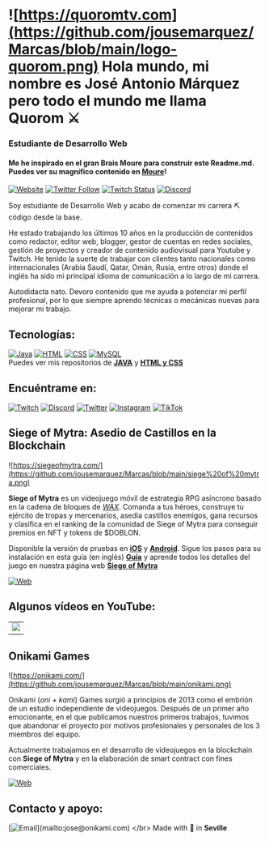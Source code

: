 # ![https://quoromtv.com](https://github.com/jousemarquez/Marcas/blob/main/logo-quorom.png) Hola mundo, mi nombre es José Antonio Márquez pero todo el mundo me llama Quorom ⚔️
### Estudiante de Desarrollo Web
#### Me he inspirado en el gran Brais Moure para construir este Readme.md. Puedes ver su magnífico contenido en [Moure](https://github.com/mouredev)!


[![Website](https://img.shields.io/website?down_color=lighgrey&down_message=offline&style=social&up_color=blue&up_message=visit&url=https%3A%2F%2Fquoromtv.com%2F)](https://www.quoromtv.com)
[![Twitter Follow](https://img.shields.io/twitter/follow/quoromtv?style=social)](https://twitter.com/quoromtv)
[![Twitch Status](https://img.shields.io/twitch/status/quoromtv?style=social)](https://twitch.com/quoromtv)
[![Discord](https://img.shields.io/discord/245280601609994240?style=social&label=Discord&logo=discord)](https://discord.gg/pSWQXPr)


Soy estudiante de Desarrollo Web y acabo de comenzar mi carrera ⛏️ código desde la base.

He estado trabajando los últimos 10 años en la producción de contenidos como redactor, editor web, blogger, gestor de cuentas en redes sociales, gestión de proyectos y creador de contenido audiovisual para Youtube y Twitch. He tenido la suerte de trabajar con clientes tanto nacionales como internacionales (Arabia Saudí, Qatar, Omán, Rusia, entre otros) donde el inglés ha sido mi principal idioma de comunicación a lo largo de mi carrera.

Autodidacta nato. Devoro contenido que me ayuda a potenciar mi perfil profesional, por lo que siempre aprendo técnicas o mecánicas nuevas para mejorar mi trabajo.

## Tecnologías:

[![Java](https://img.shields.io/badge/Java-007396?style=for-the-badge&logo=java&logoColor=white&labelColor=101010)]()
[![HTML](https://img.shields.io/badge/HTML-E4405F?style=for-the-badge&logo=html&logoColor=white&labelColor=101010)]()
[![CSS](https://img.shields.io/badge/CSSS-FFCA28?style=for-the-badge&logo=css&logoColor=white&labelColor=101010)]()
[![MySQL](https://img.shields.io/badge/MySQL-4479A1?style=for-the-badge)]()<br>
Puedes ver mis repositorios de [**JAVA**](https://github.com/jousemarquez/Programacion) y [**HTML y CSS**](https://github.com/jousemarquez/Marcas)

## Encuéntrame en:

[![Twitch](https://img.shields.io/badge/Twitch-quoromtv-9146FF?style=for-the-badge&logo=twitch&logoColor=white&labelColor=101010)](https://twitch.com/quoromtv)
[![Discord](https://img.shields.io/badge/Discord-quoromtv-5865F2?style=for-the-badge&logo=discord&logoColor=white&labelColor=101010)](https://discord.gg/pSWQXPr)
[![Twitter](https://img.shields.io/badge/Twitter-@quoromtv-1DA1F2?style=for-the-badge&logo=twitter&logoColor=white&labelColor=101010)](https://twitter.com/quoromtv)
[![Instagram](https://img.shields.io/badge/Instagram-@quoromtv-E4405F?style=for-the-badge&logo=instagram&logoColor=white&labelColor=101010)](https://www.instagram.com/quoromtv)
[![TikTok](https://img.shields.io/badge/TikTok-@quoromtv-69C9D0?style=for-the-badge&logo=tiktok&logoColor=white&labelColor=101010)](https://www.tiktok.com/@quoromtv)

## Siege of Mytra: Asedio de Castillos en la Blockchain
![https://siegeofmytra.com/](https://github.com/jousemarquez/Marcas/blob/main/siege%20of%20mytra.png)

**Siege of Mytra** es un videojuego móvil de estrategia RPG asíncrono basado en la cadena de bloques de [*WAX*](https://on.wax.io/wax-io/). Comanda a tus héroes, construye tu ejército de tropas y mercenarios, asedia castillos enemigos, gana recursos y clasifica en el ranking de la comunidad de Siege of Mytra para conseguir premios en NFT y tokens de $DOBLON.

Disponible la versión de pruebas en **[iOS](https://siegeofmytra.com/testflight)** y **[Android](https://play.google.com/store/apps/details?id=com.onikami.siegeofmytra)**. Sigue los pasos para su instalación en esta guía (en inglés) **[Guía](https://onikami.gitbook.io/som-testnet-guide/)** y aprende todos los detalles del juego en nuestra página web **[Siege of Mytra](https://siegeofmytra.com/)**

[![Web](https://img.shields.io/badge/Siege%20of%20Mytra-Web%20Oficial-orange?style=for-the-badge)](https://siegeofmytra.com/)

## Algunos vídeos en YouTube:

<table style="width:100%">
    <tr>
    <td>
	<a href="https://youtu.be/rnYLpja9pPM">
  		<img src="https://i9.ytimg.com/vi_webp/rnYLpja9pPM/mqdefault.webp?v=62e93077&sqp=CKD_iJsG&rs=AOn4CLBNpwepMTovS89Cn8ow0pOLEwGSHQ">
	</a>
	</td>
    <tr>
</table>

## Onikami Games

![https://onikami.com/](https://github.com/jousemarquez/Marcas/blob/main/onikami.png)

Onikami (*oni + kami*) Games surgió a principios de 2013 como el embrión de un estudio independiente de videojuegos. Después de un primer año emocionante, en el que publicamos nuestros primeros trabajos, tuvimos que abandonar el proyecto por motivos profesionales y personales de los 3 miembros del equipo.

Actualmente trabajamos en el desarrollo de videojuegos en la blockchain con **Siege of Mytra** y en la elaboración de smart contract con fines comerciales.

[![Web](https://img.shields.io/badge/Onikami%20Games-Web%20Oficial-pink?style=for-the-badge)](https://onikami.com/)

## Contacto y apoyo:

[![Email](https://img.shields.io/badge/jose@onikami.com-email_personal_(respuesta_lenta)-D14836?style=for-the-badge&logo=gmail&logoColor=white&labelColor=101010)](mailto:jose@onikami.com)
</br>
Made with 💜 in **Seville**